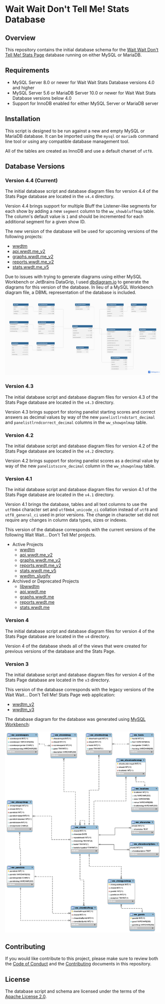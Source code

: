 # Wait Wait Don't Tell Me! Stats Database

## Overview

This repository contains the initial database schema for the [Wait Wait Don't Tell Me! Stats Page](https://stats.wwdt.me) database running on either MySQL or MariaDB.

## Requirements

- MySQL Server 8.0 or newer for Wait Wait Stats Database versions 4.0 and higher
- MySQL Server 5.6 or MariaDB Server 10.0 or newer for Wait Wait Stats Database versions below 4.0
- Support for InnoDB enabled for either MySQL Server or MariaDB server

## Installation

This script is designed to be run against a new and empty MySQL or MariaDB database. It can be imported using the `mysql` or `mariadb` command line tool or using any compatible database management tool.

All of the tables are created as InnoDB and use a default charset of `utf8`.

## Database Versions

### Version 4.4 (Current)

The initial database script and database diagram files for version 4.4 of the Stats Page database are located in the `v4.4` directory.

Version 4.4 brings support for multiple Bluff the Listener-like segments for each show by adding a new `segment` column to the `ww_showbluffmap` table. The column's default value is `1` and should be incremented for each additional segment for a given show ID.

The new version of the database will be used for upcoming versions of the following projects:

- [wwdtm](https://github.com/questionlp/wwdtm)
- [api.wwdt.me_v2](https://github.com/questionlp/api.wwdt.me_v2)
- [graphs.wwdt.me_v2](https://github.com/questionlp/graphs.wwdt.me_v2)
- [reports.wwdt.me_v2](https://github.com/questionlp/reports.wwdt.me_v2)
- [stats.wwdt.me_v5](https://github.com/questionlp/stats.wwdt.me_v5)

Due to issues with trying to generate diagrams using either MySQL Workbench or JetBrains DataGrip, I used [dbdiagram.io](https://dbdiagram.io/) to generate the diagrams for this version of the database. In lieu of a MySQL Workbench diagram file, a DBML representation of the database is included.

![Wait Wait Don't Tell Me Stats Page Database Diagram](v4.4/wwdtm_Diagram.png)

### Version 4.3

The initial database script and database diagram files for version 4.3 of the Stats Page database are located in the `v4.3` directory.

Version 4.3 brings support for storing panelist starting scores and correct answers as decimal values by way of the new `panelistlrndstart_decimal` and `panelistlrndcorrect_decimal` columns in the `ww_showpnlmap` table.

### Version 4.2

The initial database script and database diagram files for version 4.2 of the Stats Page database are located in the `v4.2` directory.

Version 4.2 brings support for storing panelist scores as a decimal value by way of the new `panelistscore_decimal` column in the `ww_showpnlmap` table.

### Version 4.1

The initial database script and database diagram files for version 4.1 of the Stats Page database are located in the `v4.1` directory.

Version 4.1 brings the database, tables and all text columns to use the `utf8mb4` character set and `utf8mb4_unicode_ci` collation instead of `utf8` and `utf8_general_ci` used in prior versions. The change in character set did not require any changes in column data types, sizes or indexes.

This version of the database corresponds with the current versions of the following Wait Wait... Don't Tell Me! projects.

- Active Projects
  - [wwdtm](https://github.com/questionlp/wwdtm)
  - [api.wwdt.me_v2](https://github.com/questionlp/api.wwdt.me_v2)
  - [graphs.wwdt.me_v2](https://github.com/questionlp/graphs.wwdt.me_v2)
  - [reports.wwdt.me_v2](https://github.com/questionlp/reports.wwdt.me_v2)
  - [stats.wwdt.me_v5](https://github.com/questionlp/stats.wwdt.me_v5)
  - [wwdtm_slugify](https://github.com/questionlp/wwdtm_slugify)
- Archived or Deprecated Projects
  - [libwwdtm](https://github.com/questionlp/libwwdtm)
  - [api.wwdt.me](https://github.com/questionlp/api.wwdt.me)
  - [graphs.wwdt.me](https://github.com/questionlp/graphs.wwdt.me)
  - [reports.wwdt.me](https://github.com/questionlp/reports.wwdt.me)
  - [stats.wwdt.me](https://github.com/questionlp/stats.wwdt.me)

### Version 4

The initial database script and database diagram files for version 4 of the Stats Page database are located in the `v4` directory.

Version 4 of the database sheds all of the views that were created for previous versions of the database and the Stats Page.

### Version 3

The initial database script and database diagram files for version 4 of the Stats Page database are located in the `v3` directory.

This version of the database corresponds with the legacy versions of the Wait Wait... Don't Tell Me! Stats Page web application:

- [wwdtm_v2](https://github.com/questionlp/wwdt.me_v2)
- [wwdtm_v3](https://github.com/questionlp/wwdt.me_v3)

The database diagram for the database was generated using [MySQL Workbench](https://www.mysql.com/products/workbench/):

![Wait Wait Don't Tell Me Stats Page Database Diagram](v3/wwdtm_Diagram.png)

## Contributing

If you would like contribute to this project, please make sure to review both the [Code of Conduct](CODE_OF_CONDUCT.md) and the [Contributing](CONTRIBUTING.md) documents in this repository.

## License

The database script and schema are licensed under the terms of the [Apache License 2.0](http://www.apache.org/licenses/LICENSE-2.0).
